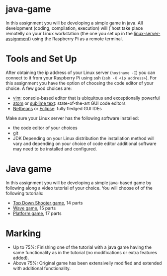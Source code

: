 # java-game
In this assignment you will be developing a simple game in java. All development (coding, compilation, execution) will (`host take place remotelly on your Linux workstation (the one you set up in the [linux-server-assignment](https://github.com/mariopineda/linux-server-assignment)) using the Raspberry Pi as a remote terminal.

# Tools and Set Up
After obtaining the ip address of your Linux server (`hostname -I`) you can connect to it from your Raspberry Pi using ssh (`ssh -X <ip address>`). For this assignment you have the option of choosing the code editor of your choice. A few good choices are:
- [vim](https://www.vim.org/): console-based editor that is ubiquitous and exceptionally powerful
- [atom](https://atom.io/) or [sublime text](https://www.sublimetext.com/): state-of-the-art GUI code editors
- [Netbeans](https://netbeans.org/) or [Eclipse](https://www.eclipse.org/ide/): fully fledged GUI IDEs

Make sure your Linux server has the following software installed:
- the code editor of your choices
- git
- JDK
Depending on your Linux distribution the installation method will vary and depending on your choice of code editor additional software may need to be installed and configured.

# Java game
In this assignment you will be developing a simple java-based game by following along a video tutorial of your choice. You will choose of of the following tutorials:
- [Top Down Shooter game](https://youtu.be/e9jRfgjV4FQ), 14 parts
- [Wave game](https://youtu.be/2HaTSSE4skU), 15 parts
- [Platform game](https://youtu.be/DXT11ZbB2Mk), 17 parts

# Marking
- Up to 75%: Finishing one of the tutorial with a java game having the same functionality as in the tutorial (no modifications or extra features added).
- Above 75%: Original game has been extensivelly modified and extended with additional functionality.
